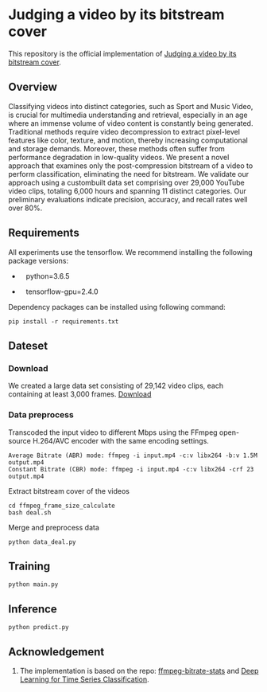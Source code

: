 # Judging a video by its bitstream cover

This repository is the official implementation of [Judging a video by its bitstream cover](https://arxiv.org/pdf/2309.07361v1.pdf).

## Overview

Classifying videos into distinct categories, such as Sport and Music Video, is crucial for multimedia understanding and retrieval, especially
in an age where an immense volume of video content is constantly being generated. Traditional methods require video decompression to extract pixel-level features like color, texture, and motion, thereby
increasing computational and storage demands. Moreover, these methods often suffer from performance degradation in low-quality videos. We present a novel approach that examines only the post-compression
bitstream of a video to perform classification, eliminating the need for bitstream. We validate our approach using a custombuilt data set comprising over 29,000 YouTube video clips, totaling 6,000 hours and spanning 11 distinct categories. Our preliminary evaluations indicate precision, accuracy, and recall rates well over 80%.

## Requirements
All experiments use the tensorflow. We recommend installing the following package versions:

* &nbsp;&nbsp; python=3.6.5 

* &nbsp;&nbsp; tensorflow-gpu=2.4.0


Dependency packages can be installed using following command:
```
pip install -r requirements.txt
```

## Dateset
### Download
We created a large data set consisting of 29,142 video clips, each containing at least 3,000 frames.
[Download](https://tinyurl.com/bitstream-video-data)



### Data preprocess
Transcoded the input video to different Mbps using the FFmpeg open-source H.264/AVC encoder with the same encoding settings.

```
Average Bitrate (ABR) mode: ffmpeg -i input.mp4 -c:v libx264 -b:v 1.5M output.mp4
Constant Bitrate (CBR) mode: ffmpeg -i input.mp4 -c:v libx264 -crf 23 output.mp4
```
Extract bitstream cover of the videos

```
cd ffmpeg_frame_size_calculate
bash deal.sh
```


Merge and preprocess data
```
python data_deal.py
```

## Training

```
python main.py
```

## Inference

```
python predict.py
```


## Acknowledgement
1. The implementation is based on the repo: [ffmpeg-bitrate-stats](https://github.com/slhck/ffmpeg-bitrate-stats) and [Deep Learning for Time Series Classification](https://github.com/hfawaz/dl-4-tsc).
